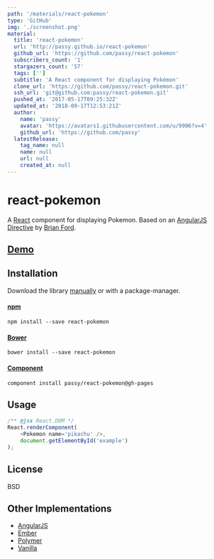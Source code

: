 ```yaml
---
path: '/materials/react-pokemon'
type: 'GitHub'
img: './screenshot.png'
material:
  title: 'react-pokemon'
  url: 'http://passy.github.io/react-pokemon'
  github_url: 'https://github.com/passy/react-pokemon'
  subscribers_count: '1'
  stargazers_count: '57'
  tags: ['']
  subtitle: 'A React component for displaying Pokémon'
  clone_url: 'https://github.com/passy/react-pokemon.git'
  ssh_url: 'git@github.com:passy/react-pokemon.git'
  pushed_at: '2017-05-17T09:25:32Z'
  updated_at: '2018-09-17T12:53:21Z'
  author:
    name: 'passy'
    avatar: 'https://avatars1.githubusercontent.com/u/9906?v=4'
    github_url: 'https://github.com/passy'
  latestRelease:
    tag_name: null
    name: null
    url: null
    created_at: null
---
```

# react-pokemon

A [React](facebook.github.io/react/) component for displaying Pokemon.
Based on an [AngularJS Directive](http://plnkr.co/edit/xfRpUhIjGTC7g4Pi75kj?p=preview)
by [Brian Ford](https://github.com/btford).

## [Demo](http://passy.github.io/react-pokemon/)

## Installation

Download the library [manually](https://github.com/passy/react-pokemon/releases) or with a
package-manager.

#### [npm](https://npmjs.org/package/react-pokemon)

```
npm install --save react-pokemon
```

#### [Bower](http://bower.io)

```
bower install --save react-pokemon
```

#### [Component](https://github.com/component/component)

```
component install passy/react-pokemon@gh-pages
```

## Usage

```javascript
/** @jsx React.DOM */
React.renderComponent(
    <Pokemon name='pikachu' />,
    document.getElementById('example')
);
```

## License

BSD

## Other Implementations

- [AngularJS](https://github.com/gdi2290/angular-pokemon)
- [Ember](http://emberjs.jsbin.com/AYegOHI/1/edit)
- [Polymer](https://github.com/passy/x-pokemon)
- [Vanilla](https://github.com/calvinmetcalf/vanilla-pokemon)
